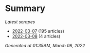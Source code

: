 # Summary
*Latest scrapes*
* [2022-03-07](https://github.com/nuuuwan/news_lk/blob/data/news_lk.2022-03-07.json) (195 articles)
* [2022-03-08](https://github.com/nuuuwan/news_lk/blob/data/news_lk.2022-03-08.json) (4 articles)

*Generated at 01:35AM, March 08, 2022*